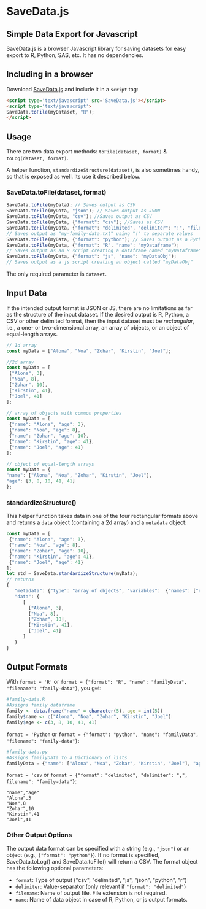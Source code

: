 # SaveData.js

## Simple Data Export for Javascript

SaveData.js is a browser Javascript library for saving datasets for easy export to R, Python, SAS, etc. It has no dependencies.

## Including in a browser

Download [SaveData.js](https://github.com/MatthewYurdin/SaveData/edit/master/SaveData.js) and include it in a `script` tag:

```html
<script type='text/javascript' src='SaveData.js'></script>
<script type='text/javascript'>
SaveData.toFile(myDataset, "R");
</script>
```

## Usage

There are two data export methods: `toFile(dataset, format)` & `toLog(dataset, format)`.

A helper function, `standardizeStructure(dataset)`, is also sometimes handy, so that is exposed as well. Its use it described below.

### SaveData.toFile(dataset, format)
```js
SaveData.toFile(myData); // Saves output as CSV
SaveData.toFile(myData, "json"); // Saves output as JSON
SaveData.toFile(myData, "csv"); //Saves output as CSV
SaveData.toFile(myData, {"format": "csv"); //Saves as CSV
SaveData.toFile(myData, {"format": "delimited", "delimiter": "!", "filename": "my-family-data");
// Saves output as "my-family-data.txt" using "!" to separate values
SaveData.toFile(myData, {"format": "python"); // Saves output as a Python script
SaveData.toFile(myData, {"format": "R", "name": "myDataframe");
// Saves output as an R script creating a dataframe named "myDataframe"
SaveData.toFile(myData, {"format": "js", "name": "myDataObj");
// Saves output as a js script creating an object called "myDataObj"
```
The only required parameter is `dataset`.

## Input Data

If the intended output format is JSON or JS, there are no limitations as far as the structure of the input dataset. If the desired output is R, Python, a CSV or other delimited format, then the input dataset must be _rectangular_, i.e., a one- or two-dimensional array, an array of objects, or an object of equal-length arrays.

```js
// 1d array
const myData = ["Alona", "Noa", "Zohar", "Kirstin", "Joel"];

//2d array
const myData = [
 ["Alona", 3],
 ["Noa", 8],
 ["Zohar", 10],
 ["Kirstin", 41],
 ["Joel", 41]
];

// array of objects with common properties
const myData = [
 {"name": "Alona", "age": 3},
 {"name": "Noa", "age": 8},
 {"name": "Zohar", "age": 10},
 {"name": "Kirstin", "age": 41},
 {"name": "Joel", "age": 41}
];

// object of equal-length arrays
const myData = {
"name": ["Alona", "Noa", "Zohar", "Kirstin", "Joel"],
"age": [3, 8, 10, 41, 41]
};
```

### standardizeStructure()

This helper function takes data in one of the four rectangular formats above and returns a `data` object (containing a 2d array) and a `metadata` object:

```js
const myData = [
 {"name": "Alona", "age": 3},
 {"name": "Noa", "age": 8},
 {"name": "Zohar", "age": 10},
 {"name": "Kirstin", "age": 41},
 {"name": "Joel", "age": 41}
];
let std = SaveData.standardizeStructure(myData);
// returns
{
   "metadata": {"type": "array of objects", "variables":  {"names": ["name", "age"], "types": ["string", "integer"]}},
   "data": {
      [
        ["Alona", 3],
        ["Noa", 8],
        ["Zohar", 10],
        ["Kirstin", 41],
        ["Joel", 41]
      ]
   }
}
```

## Output Formats

With `format = 'R'` or `format = {"format": "R", "name": "familyData", "filename": "family-data"}`, you get:

```r
#family-data.R
#Assigns family dataframe
family <- data.frame("name" = character(5), age = int(5))
family$name <- c("Alona", "Noa", "Zohar", "Kirstin", "Joel")
family$age <- c(3, 8, 10, 41, 41)
```

`format = 'Python` or `format = {"format": "python", "name": "familyData", "filename": "family-data"}`:
```python
#family-data.py
#Assigns familyData to a Dictionary of lists
familyData = {"name": ["Alona", "Noa", "Zohar", "Kirstin", "Joel"], "age": [3, 8, 10, 41, 41]}
```

`format = 'csv` or `format = {"format": "delimited", "delimiter": ",", filename": "family-data"}`:
```
"name","age"
"Alona",3
"Noa",8
"Zohar",10
"Kirstin",41
"Joel",41
```

### Other Output Options

The output data format can be specified with a string (e.g., `"json"`) or an object (e.g., `{"format": "python"}`). If no format is specified, SaveData.toLog() and SaveData.toFile() will return a CSV. The format object has the following optional parameters:

 - `format`: Type of output ("csv", "delimited", "js", "json", "python", "r")
 - `delimiter`: Value-separator (only relevant if `"format": "delimited"`)
 - `filename`: Name of output file. File extension is not required.
 - `name`: Name of data object in case of R, Python, or js output formats.
